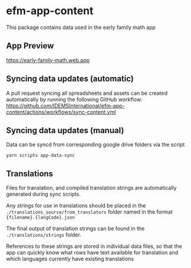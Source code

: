 # efm-app-content
This package contains data used in the early family math app

## App Preview
https://early-family-math.web.app

## Syncing data updates (automatic)
A pull request syncing all spreadsheets and assets can be created automatically by running the following GitHub workflow:
https://github.com/IDEMSInternational/efm-app-content/actions/workflows/sync-content.yml

## Syncing data updates (manual)
Data can be syncd from corresponding google drive folders via the script
```
yarn scripts app-data-sync
```

## Translations
Files for translation, and compiled translation strings are automatically generated during sync scripts.

Any strings for use in translations should be placed in the `./translations_source/from_translators` folder named in the format `{filename}.{langCode}.json`

The final output of translation strings can be found in the `./translations/strings` folder.

References to these strings are stored in individual data files, so that the app can quickly know what rows have text available for translation and which languages currently have existing translations
